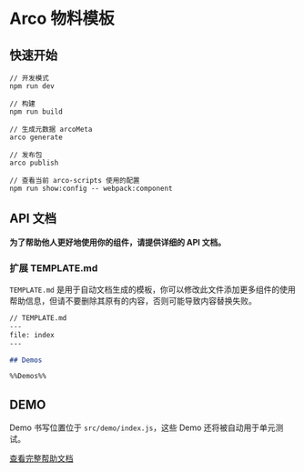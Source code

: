 # Arco 物料模板

## 快速开始

```
// 开发模式
npm run dev

// 构建
npm run build

// 生成元数据 arcoMeta
arco generate

// 发布包
arco publish

// 查看当前 arco-scripts 使用的配置
npm run show:config -- webpack:component
```

## API 文档

**为了帮助他人更好地使用你的组件，请提供详细的 API 文档。**

### 扩展 TEMPLATE.md

`TEMPLATE.md` 是用于自动文档生成的模板，你可以修改此文件添加更多组件的使用帮助信息，但请不要删除其原有的内容，否则可能导致内容替换失败。

```markdown
// TEMPLATE.md
---
file: index
---

## Demos

%%Demos%%
```

## DEMO

Demo 书写位置位于 `src/demo/index.js`，这些 Demo 还将被自动用于单元测试。

[查看完整帮助文档](https://arco.design/cli)
